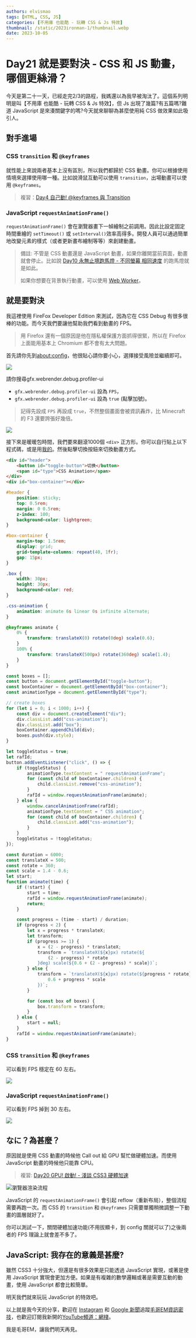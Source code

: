 ```yaml
---
authors: elvismao
tags: [HTML, CSS, JS]
categories: [不用庫 也能酷 - 玩轉 CSS & Js 特效]
thumbnail: /static/2023ironman-1/thumbnail.webp
date: 2023-10-05
---
```


# Day21 就是要對決 - CSS 和 JS 動畫，哪個更絲滑？

今天是第二十一天，已經走完2/3的路程，我媽還以為我早被淘汰了。這個系列明明是叫【不用庫 也能酷 - 玩轉 CSS & Js 特效】，但 Js 出現了幾篇?有五篇嗎?難道 JavaScript 是來湊關鍵字的嗎?今天就來聊聊為甚麼使用純 CSS 做效果如此吸引人。

## 對手進場

### CSS `transition` 和 `@keyframes`

就性能上來說兩者基本上沒有區別，所以我們都歸於 CSS 動畫。你可以根據使用情境來選擇使用哪一種。比如說滑鼠互動可以使用 `transition`，出場動畫可以使用 `@keyframes`。

> 複習：[Day4 自己動! @keyframes 與 Transition](https://ithelp.ithome.com.tw/articles/10321376)

### JavaScript `requestAnimationFrame()`

`requestAnimationFrame()` 會在瀏覽器畫下一幀繪制之前調用。因此比設定固定時間重繪的 `setTimeout()` 或 `setInterval()`效率高得多。開發人員可以通過簡單地改變元素的樣式（或者更新畫布繪制等等）來創建動畫。

> 備註: 不管是 CSS 動畫還是 JavaScript 動畫，如果你離開當前頁面，動畫就會停止。比如說 [Day10 永無止境跑馬燈 - 不同螢幕 相同速度](https://ithelp.ithome.com.tw/articles/10326819) 的跑馬燈就是如此。
>
> 如果你想要在背景執行動畫，可以使用 [Web Worker](https://developer.mozilla.org/zh-TW/docs/Web/API/Web_Workers_API/Using_web_workers)。

## 就是要對決

我這裡使用 FireFox Developer Edition 來測試，因為它在 CSS Debug 有很多很棒的功能。而今天我們要讓他幫助我們看到動畫的 FPS。

> 用 Firefox 還有一個原因是他在隱私權保護方面抓得很緊，所以在 Firefox 上面能用基本上 Chromium 都不會有太大問題。

首先請你先到<about:config>，他很貼心請你要小心，選擇接受風險並繼續即可。

![](warn.webp)

請你搜尋gfx.webrender.debug.profiler-ui

-   `gfx.webrender.debug.profiler-ui` 設為 `FPS`，
-   `gfx.webrender.debug.profiler-ui` 設為 `true` (點擊加號)。

> 記得先設成 `FPS` 再設成 `true`，不然整個畫面會被資訊轟炸，比 Minecraft 的 F3 還要誇張好幾倍。

![](config.webp)

接下來是暖暖包時間，我們要來翻滾1000個 `<div>` 正方形。你可以自行貼上以下程式碼，或是用[我的](https://emtech.cc/post/2023ironman-21/test.html)。然後點擊切換按鈕來切換動畫方式。

```html
<div id="header">
    <button id="toggle-button">切换</button>
    <span id="type">CSS Animation</span>
</div>
<div id="box-container"></div>
```

```css
#header {
    position: sticky;
    top: 0.5rem;
    margin: 0 0.5rem;
    z-index: 100;
    background-color: lightgreen;
}

#box-container {
    margin-top: 1.5rem;
    display: grid;
    grid-template-columns: repeat(40, 1fr);
    gap: 15px;
}

.box {
    width: 30px;
    height: 30px;
    background-color: red;
}

.css-animation {
    animation: animate 6s linear 0s infinite alternate;
}

@keyframes animate {
    0% {
        transform: translateX(0) rotate(0deg) scale(0.6);
    }
    100% {
        transform: translateX(500px) rotate(360deg) scale(1.4);
    }
}
```

```js
const boxes = [];
const button = document.getElementById("toggle-button");
const boxContainer = document.getElementById("box-container");
const animationType = document.getElementById("type");

// create boxes
for (let i = 0; i < 1000; i++) {
    const div = document.createElement("div");
    div.classList.add("css-animation");
    div.classList.add("box");
    boxContainer.appendChild(div);
    boxes.push(div.style);
}

let toggleStatus = true;
let rafId;
button.addEventListener("click", () => {
    if (toggleStatus) {
        animationType.textContent = " requestAnimationFrame";
        for (const child of boxContainer.children) {
            child.classList.remove("css-animation");
        }
        rafId = window.requestAnimationFrame(animate);
    } else {
        window.cancelAnimationFrame(rafId);
        animationType.textContent = " CSS animation";
        for (const child of boxContainer.children) {
            child.classList.add("css-animation");
        }
    }
    toggleStatus = !toggleStatus;
});

const duration = 6000;
const translateX = 500;
const rotate = 360;
const scale = 1.4 - 0.6;
let start;
function animate(time) {
    if (!start) {
        start = time;
        rafId = window.requestAnimationFrame(animate);
        return;
    }

    const progress = (time - start) / duration;
    if (progress < 2) {
        let x = progress * translateX;
        let transform;
        if (progress >= 1) {
            x = (2 - progress) * translateX;
            transform = `translateX(${x}px) rotate(${
                (2 - progress) * rotate
            }deg) scale(${0.6 + (2 - progress) * scale})`;
        } else {
            transform = `translateX(${x}px) rotate(${progress * rotate}deg) scale(${
                0.6 + progress * scale
            })`;
        }

        for (const box of boxes) {
            box.transform = transform;
        }
    } else {
        start = null;
    }
    rafId = window.requestAnimationFrame(animate);
}
```

### CSS `transition` 和 `@keyframes`

可以看到 FPS 穩定在 60 左右。

![](css.webp)

### JavaScript `requestAnimationFrame()`

可以看到 FPS 掉到 30 左右。

![](js.webp)

## なに？為甚麼？

原因就是使用 CSS 動畫的時候他 Call out 給 GPU 幫忙做硬體加速。而使用 JavaScript 動畫的時候他只能靠 CPU。

> 複習: [Day20 GPU! 啟動! - 淺談 CSS3 硬體加速](https://ithelp.ithome.com.tw/articles/10333947)

![瀏覽器渲染流程](https://emtech.cc/post/2023ironman-20/css3_gpu_speedup.svg)

JavaScript 的 `requestAnimationFrame()` 會引起 reflow（重新布局），整個流程需要再跑一次。而 CSS 的 `transition` 和 `@keyframes` 只需要單獨稍微調整一下動畫的圖層就好了。

你可以測試一下，關閉硬體加速功能(不用拔顯卡，到 config 關就可以了)之後兩者的 FPS 理論上就會差不多了。

## JavaScript: 我存在的意義是甚麼?

雖然 CSS3 十分強大，但還是有很多效果是只能透過 JavaScript 實現，或著是使用 JavaScript 實現會更加方便。如果是有複雜的數學邏輯或著是需要互動的動畫，使用 JavaScript 都會比較簡單。

明天我們就來玩玩 JavaScript 的特效吧。

以上就是我今天的分享，歡迎在 [Instagram](https://www.instagram.com/emtech.cc) 和 [Google 新聞](https://news.google.com/publications/CAAqBwgKMKXLvgswsubVAw?ceid=TW:zh-Hant&oc=3)追蹤[毛哥EM資訊密技](https://emtech.cc/)，也歡迎訂閱我新開的[YouTube頻道：網棧](https://www.youtube.com/@webpallet)。

我是毛哥EM，讓我們明天再見。
